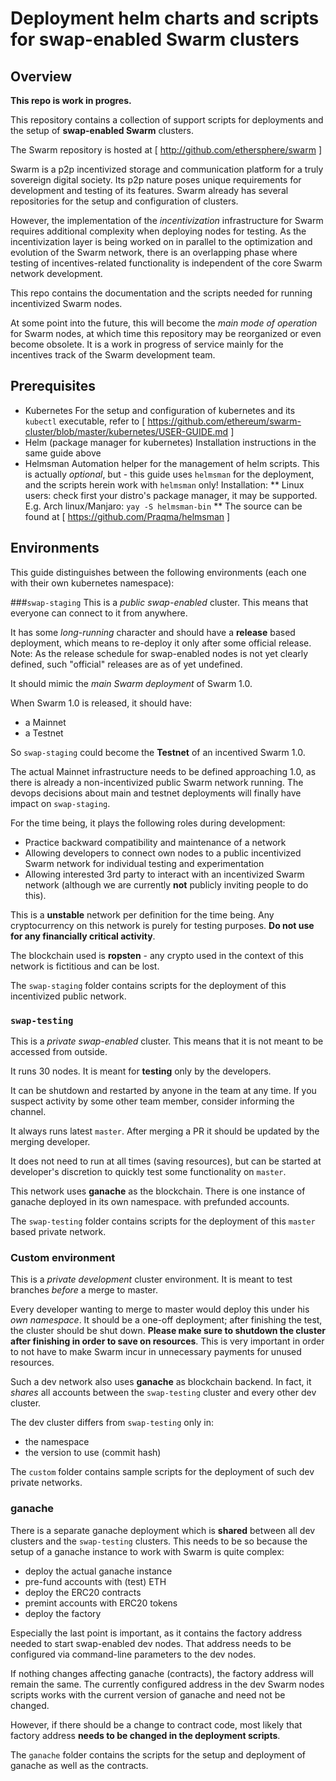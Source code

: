 # Deployment helm charts and scripts for swap-enabled Swarm clusters #

## Overview
**This repo is work in progres.**

This repository contains a collection of support scripts for deployments and the setup of **swap-enabled Swarm** clusters.

The Swarm repository is hosted at [ http://github.com/ethersphere/swarm ]

Swarm is a p2p incentivized storage and communication platform for a truly sovereign digital society.
Its p2p nature poses unique requirements for development and testing of its features.
Swarm already has several repositories for the setup and configuration of clusters.

However, the implementation of the *incentivization* infrastructure for Swarm requires additional complexity when deploying nodes for testing.
As the incentivization layer is being worked on in parallel to the optimization and evolution of the Swarm network, there is an overlapping phase where testing of incentives-related functionality is independent of the core Swarm network development.

This repo contains the documentation and the scripts needed for running incentivized Swarm nodes.

At some point into the future, this will become the *main mode of operation* for Swarm nodes, at which time this repository may be reorganized or even become obsolete.
It is a work in progress of service mainly for the incentives track of the Swarm development team.

## Prerequisites
 * Kubernetes
   For the setup and configuration of kubernetes and its `kubectl` executable, refer to [ https://github.com/ethereum/swarm-cluster/blob/master/kubernetes/USER-GUIDE.md ]
 * Helm (package manager for kubernetes)
   Installation instructions in the same guide above
 * Helmsman
   Automation helper for the management of helm scripts.
   This is actually *optional*, but - this guide uses `helmsman` for the deployment, and the scripts herein work with `helmsman` only!
   Installation:
   ** Linux users: check first your distro's package manager, it may be supported. E.g. Arch linux/Manjaro: `yay -S helmsman-bin`
   ** The source can be found at [ https://github.com/Praqma/helmsman ]

## Environments
This guide distinguishes between the following environments (each one with their own kubernetes namespace):

###`swap-staging`
This is a *public swap-enabled* cluster.
This means that everyone can connect to it from anywhere.

It has some *long-running* character and should have a **release** based deployment, which means to re-deploy it only after some official release. 
Note: As the release schedule for swap-enabled nodes is not yet clearly defined, such "official" releases are as of yet undefined.

It should mimic the *main Swarm deployment* of Swarm 1.0.

When Swarm 1.0 is released, it should have:
* a Mainnet
* a Testnet

So `swap-staging` could become the **Testnet** of an incentived Swarm 1.0.

The actual Mainnet infrastructure needs to be defined approaching 1.0, as there is already a non-incentivized public Swarm network running. The devops decisions about main and testnet deployments will finally have impact on `swap-staging`.

For the time being, it plays the following roles during development:
* Practice backward compatibility and maintenance of a network
* Allowing developers to connect own nodes to a public incentivized Swarm network for individual testing and experimentation
* Allowing interested 3rd party to interact with an incentivized Swarm network (although we are currently **not** publicly inviting people to do this).

This is a **unstable** network per definition for the time being. 
Any cryptocurrency on this network is purely for testing purposes. **Do not use for any financially critical activity**. 

The blockchain used is **ropsten** - any crypto used in the context of this network is fictitious and can be lost.

The `swap-staging` folder contains scripts for the deployment of this incentivized public network. 


### `swap-testing`
This is a *private swap-enabled* cluster.
This means that it is not meant to be accessed from outside.

It runs 30 nodes. It is meant for **testing** only by the developers.

It can be shutdown and restarted by anyone in the team at any time. If you suspect activity by some other team member, consider informing the channel.

It always runs latest `master`. After merging a PR it should be updated by the merging developer.

It does not need to run at all times (saving resources), but can be started at developer's discretion to quickly test some functionality on `master`.

This network uses **ganache** as the blockchain.
There is one instance of ganache deployed in its own namespace. with prefunded accounts.

The `swap-testing` folder contains scripts for the deployment of this `master` based private network.


### Custom environment
This is a *private development* cluster environment.
It is meant to test branches *before* a merge to master.

Every developer wanting to merge to master would deploy this under his *own namespace*.
It should be a one-off deployment; after finishing the test, the cluster should be shut down.
**Please make sure to shutdown the cluster after finishing in order to save on resources**. 
This is very important in order to not have to make Swarm incur in unnecessary payments for unused resources.

Such a dev network also uses **ganache** as blockchain backend.
In fact, it *shares* all accounts between the `swap-testing` cluster and every other dev cluster.

The dev cluster differs from `swap-testing` only in:
* the namespace
* the version to use (commit hash)

The `custom` folder contains sample scripts for the deployment of such dev private networks.

### ganache ###
There is a separate ganache deployment which is **shared** between all dev clusters and the `swap-testing` clusters.
This needs to be so because the setup of a ganache instance to work with Swarm is quite complex:
* deploy the actual ganache instance
* pre-fund accounts with (test) ETH
* deploy the ERC20 contracts
* premint accounts with ERC20 tokens
* deploy the factory

Especially the last point is important, as it contains the factory address needed to start swap-enabled dev nodes.
That address needs to be configured via command-line parameters to the dev nodes.

If nothing changes affecting ganache (contracts), the factory address will remain the same.
The currently configured address in the dev Swarm nodes scripts works with the current version of ganache and need not be changed.

However, if there should be a change to contract code, most likely that factory address **needs to be changed in the deployment scripts**.

The `ganache` folder contains the scripts for the setup and deployment of ganache as well as the contracts.

